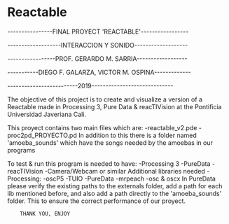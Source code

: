 # Reactable
----------------FINAL PROYECT 'REACTABLE'-----------------

-------------------INTERACCION Y SONIDO-------------------

-----------------PROF. GERARDO M. SARRIA------------------

-----------DIEGO F. GALARZA, VICTOR M. OSPINA-------------

-------------------------2019-----------------------------


The objective of this project is to create and visualize a
version of a Reactable made in Processing 3, Pure Data &
reacTIVision at the Pontificia Universidad Javeriana Cali.

This proyect contains two main files which are:
	-reactable_v2.pde
	-proc2pd_PROYECTO.pd
In addition to this there is a folder named 'amoeba_sounds'
which have the songs needed by the amoebas in our programs

To test & run this program is needed to have:
	-Processing 3
	-PureData
	-reacTIVision
	-Camera/Webcam or similar
Additional libraries needed
-Processing:
	-oscP5
	-TUIO
-PureData
	-mrpeach
	-osc & oscx
In PureData please verify the existing paths to the 
externals folder, add a path for each lib mentioned before, 
and also add a path directly to the 'amoeba_sounds' folder.
This to ensure the correct performance of our proyect.

		THANK YOU, ENJOY
